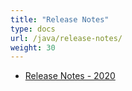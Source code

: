 ```yaml
---
title: "Release Notes"
type: docs
url: /java/release-notes/
weight: 30
---
```


- [Release Notes - 2020](/pub/net/release-notes-2020/)
